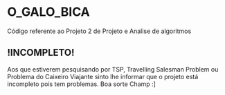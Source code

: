 # O_GALO_BICA

Código referente ao Projeto 2 de Projeto e Analise de algoritmos

## !INCOMPLETO!

Aos que estiverem pesquisando por TSP, Travelling Salesman Problem ou Problema do Caixeiro Viajante 
sinto lhe informar que o projeto está incompleto pois tem problemas. Boa sorte Champ :]
